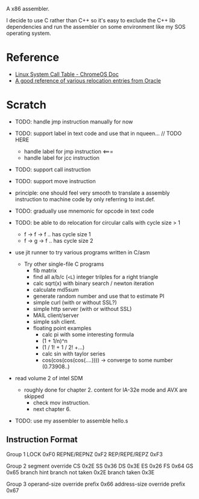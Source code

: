 A x86 assembler.

I decide to use C rather than C++ so it's easy to exclude the C++ lib dependencies and run the assembler on some environment like my SOS operating system.

# Reference
- [Linux System Call Table - ChromeOS Doc](https://chromium.googlesource.com/chromiumos/docs/+/HEAD/constants/syscalls.md)
- [A good reference of various relocation entries from Oracle](https://docs.oracle.com/cd/E19120-01/open.solaris/819-0690/6n33n7fcv/index.html)

# Scratch
- TODO: handle jmp instruction manually for now

- TODO: support label in text code and use that in nqueen... // TODO HERE
  - handle label for jmp instruction <===
  - handle label for jcc instruction

- TODO: support call instruction
- TODO: support move instruction

- principle: one should feel very smooth to translate a assembly instruction to machine code by only referring to inst.def.

- TODO: gradually use mnemonic for opcode in text code
- TODO: be able to do relocation for circular calls with cycle size > 1
  - f -> f -> f .. has cycle size 1
  - f -> g -> f .. has cycle size 2

- use jit runner to try various programs written in C/asm
  - Try other single-file C programs
    - fib matrix
    - find all a/b/c (`<L`) integer trilples for a right triangle 
    - calc sqrt(x) with binary search / newton iteration
    - calculate md5sum
    - generate random number and use that to estimate PI
    - simple curl (with or without SSL?)
    - simple http server (with or without SSL)
    - MAIL client/server
    - simple ssh client.
    - floating point examples
      - calc pi with some interesting formula
      - (1 + 1/n)^n
      - (1 / 1! + 1 / 2! +...)
      - calc sin with taylor series
      - cos(cos(cos(cos(....)))) -> converge to some number (0.73908..)

- read volume 2 of intel SDM
  - roughly done for chapter 2. content for IA-32e mode and AVX are skipped
	- check mov instruction.
	- next chapter 6.
- TODO: use my assembler to assemble hello.s

## Instruction Format
Group 1
LOCK 0xF0
REPNE/REPNZ 0xF2
REP/REPE/REPZ 0xF3

Group 2
segment override
CS 0x2E
SS 0x36
DS 0x3E
ES 0x26
FS 0x64
GS 0x65
branch hint
branch not taken 0x2E
branch taken 0x3E

Group 3
operand-size override prefix 0x66
address-size override prefix 0x67

